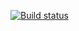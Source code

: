 [![Build status](https://ci.appveyor.com/api/projects/status/cnocrpap8ggqqhvt?svg=true)](https://ci.appveyor.com/project/ArturN10/bdd)
